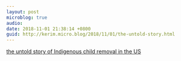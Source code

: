 ```yaml
---
layout: post
microblog: true
audio: 
date: 2018-11-01 21:38:14 +0800
guid: http://kerim.micro.blog/2018/11/01/the-untold-story.html
---
```

[the untold story of Indigenous child removal in the US](http://www.pbs.org/independentlens/films/dawnland/)
